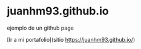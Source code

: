 # juanhm93.github.io
ejemplo de un github page

[Ir a mi portafolio](sitio https://juanhm93.github.io/)
